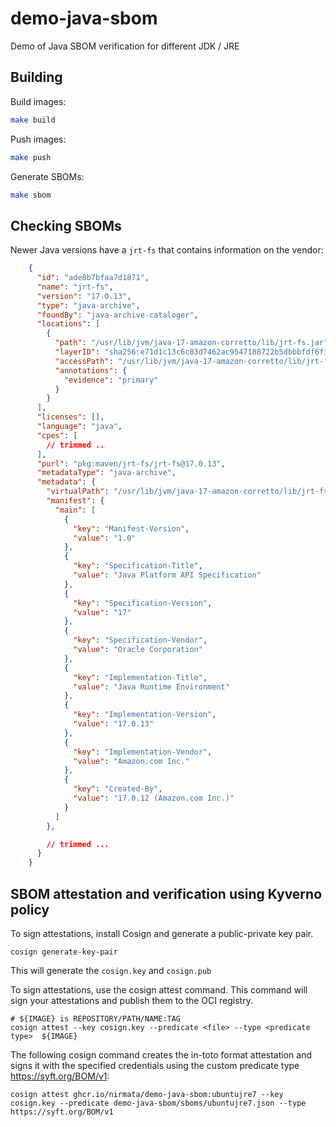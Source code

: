 # demo-java-sbom

Demo of Java SBOM verification for different JDK / JRE 

## Building

Build images:

```sh
make build
```

Push images:
```sh
make push
```

Generate SBOMs:
```sh
make sbom
```

## Checking SBOMs

Newer Java versions have a `jrt-fs` that contains information on the vendor:

```json
    {
      "id": "ade8b7bfaa7d1871",
      "name": "jrt-fs",
      "version": "17.0.13",
      "type": "java-archive",
      "foundBy": "java-archive-cataloger",
      "locations": [
        {
          "path": "/usr/lib/jvm/java-17-amazon-corretto/lib/jrt-fs.jar",
          "layerID": "sha256:e71d1c13c6c83d7462ac9547188722b5dbbbfdf6f108b27f675b4929b5cc9f0a",
          "accessPath": "/usr/lib/jvm/java-17-amazon-corretto/lib/jrt-fs.jar",
          "annotations": {
            "evidence": "primary"
          }
        }
      ],
      "licenses": [],
      "language": "java",
      "cpes": [ 
        // trimmed ..
      ],
      "purl": "pkg:maven/jrt-fs/jrt-fs@17.0.13",
      "metadataType": "java-archive",
      "metadata": {
        "virtualPath": "/usr/lib/jvm/java-17-amazon-corretto/lib/jrt-fs.jar",
        "manifest": {
          "main": [
            {
              "key": "Manifest-Version",
              "value": "1.0"
            },
            {
              "key": "Specification-Title",
              "value": "Java Platform API Specification"
            },
            {
              "key": "Specification-Version",
              "value": "17"
            },
            {
              "key": "Specification-Vendor",
              "value": "Oracle Corporation"
            },
            {
              "key": "Implementation-Title",
              "value": "Java Runtime Environment"
            },
            {
              "key": "Implementation-Version",
              "value": "17.0.13"
            },
            {
              "key": "Implementation-Vendor",
              "value": "Amazon.com Inc."
            },
            {
              "key": "Created-By",
              "value": "17.0.12 (Amazon.com Inc.)"
            }
          ]
        },

        // trimmed ...
      }
    }
```

## SBOM attestation and verification using Kyverno policy

To sign attestations, install Cosign and generate a public-private key pair.

```
cosign generate-key-pair
```
This will generate the `cosign.key` and `cosign.pub`

To sign attestations, use the cosign attest command. This command will sign your attestations and publish them to the OCI registry.

```
# ${IMAGE} is REPOSITORY/PATH/NAME:TAG
cosign attest --key cosign.key --predicate <file> --type <predicate type>  ${IMAGE} 

```

The following cosign command creates the in-toto format attestation and signs it with the specified credentials using the custom predicate type https://syft.org/BOM/v1:

```
cosign attest ghcr.io/nirmata/demo-java-sbom:ubuntujre7 --key cosign.key --predicate demo-java-sbom/sboms/ubuntujre7.json --type https://syft.org/BOM/v1
```
